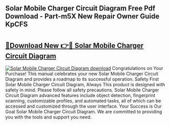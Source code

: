 ## Solar Mobile Charger Circuit Diagram Free Pdf Download - Part-m5X New Repair Owner Guide KpCFS

# <h2><a href="http://dfi7bxd.blite.top/?on=Solar+Mobile+Charger+Circuit+Diagram">🔗Download New 👉🔴 Solar Mobile Charger Circuit Diagram</a></h2>

[![Solar Mobile Charger Circuit Diagram download](https://i.imgur.com/lujVjoI.png)](http://dfi7bxd.blite.top/?on=Solar+Mobile+Charger+Circuit+Diagram)
Congratulations on Your Purchase! This manual celebrates your new Solar Mobile Charger Circuit Diagram and provides a roadmap to its successful operation. Safety First Solar Mobile Charger Circuit Diagram, Always This product is designed with safety in mind. Please follow all safety precautions. Solar Mobile Charger Circuit Diagram advanced features include object detection, fingerprint scanning, customizable profiles, and automated tasks, all of which can be accessed and customized through the user interface. Your Success is Our Goal Solar Mobile Charger Circuit Diagram. We are committed to providing you with the tools and support you need.

